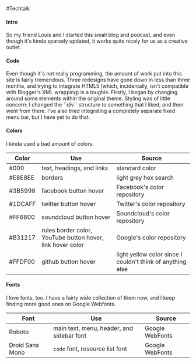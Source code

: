 #Techtalk
<h4>Intro</h4>
So my friend Louis and I started this small blog and podcast, and even though it's kinda sparsely updated, it works quite nicely for us 
as a creative outlet.

<h4>Code</h4>
Even though it's not really programming, the amount of work put into this site is fairly tremendous. Three redesigns have gone down in 
less than three months, and trying to integrate HTML5 (which, incidentally, isn't compatible with Blogger's XML wrapping) is a toughie. 
Firstly, I began by changing around some elements within the original theme. Styling was of little concern: I changed the ``div`` 
structure to something that I liked, and then went from there. I've also tried integrating a completely separate fixed menu bar, but I 
have yet to do that.

<h4>Colors</h4>
I kinda used a bad amount of colors.

Color | Use | Source
------|------|-------
#000 | text, headings, and links |standard color
#E8E8EE | borders | light grey hex search
#3B5998 | facebook button hover | Facebook's color repository
#1DCAFF | twitter button hover | Twitter's color repository
#FF6600 | soundcloud button hover | Soundcloud's color repository
#B31217 | rules border color, YouTube button hover, link hover color | Google's color repository
#FFDF00 | github button hover | light yellow color since I couldn't think of anything else

<h4>Fonts</h4>
I love fonts, too. I have a fairly wide collection of them now, and I keep finding more good ones on Google Webfonts.

Font | Use | Source
-----|-----|-------|
Roboto | main text, menu, header, and sidebar font | Google WebFonts
Droid Sans Mono | ``code`` font, resource list font | Google WebFonts
